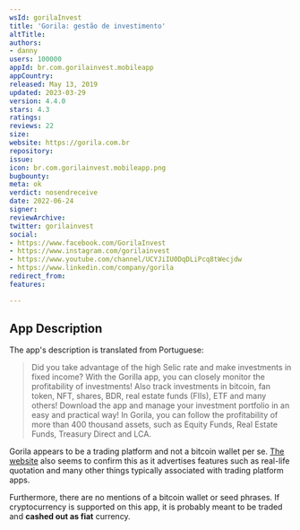 ```yaml
---
wsId: gorilaInvest
title: 'Gorila: gestão de investimento'
altTitle: 
authors:
- danny
users: 100000
appId: br.com.gorilainvest.mobileapp
appCountry: 
released: May 13, 2019
updated: 2023-03-29
version: 4.4.0
stars: 4.3
ratings: 
reviews: 22
size: 
website: https://gorila.com.br
repository: 
issue: 
icon: br.com.gorilainvest.mobileapp.png
bugbounty: 
meta: ok
verdict: nosendreceive
date: 2022-06-24
signer: 
reviewArchive: 
twitter: gorilainvest
social:
- https://www.facebook.com/GorilaInvest
- https://www.instagram.com/gorilainvest
- https://www.youtube.com/channel/UCYJiIU0DqDLiPcq8tWecjdw
- https://www.linkedin.com/company/gorila
redirect_from: 
features: 

---
```


## App Description

The app's description is translated from Portuguese:

> Did you take advantage of the high Selic rate and make investments in fixed income? With the Gorilla app, you can closely monitor the profitability of investments! Also track investments in bitcoin, fan token, NFT, shares, BDR, real estate funds (FIIs), ETF and many others! Download the app and manage your investment portfolio in an easy and practical way! In Gorila, you can follow the profitability of more than 400 thousand assets, such as Equity Funds, Real Estate Funds, Treasury Direct and LCA.

Gorila appears to be a trading platform and not a bitcoin wallet per se. [The website](https://gorila.com.br/planos/) also seems to confirm this as it advertises features such as real-life quotation and many other things typically associated with trading platform apps. 

Furthermore, there are no mentions of a bitcoin wallet or seed phrases. If cryptocurrency is supported on this app, it is probably meant to be traded and **cashed out as fiat** currency.

